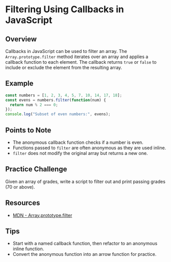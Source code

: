 # Filtering Using Callbacks in JavaScript

## Overview
Callbacks in JavaScript can be used to filter an array. The `Array.prototype.filter` method iterates over an array and applies a callback function to each element. The callback returns `true` or `false` to include or exclude the element from the resulting array.

## Example
```javascript
const numbers = [1, 2, 3, 4, 5, 7, 10, 14, 17, 18];
const evens = numbers.filter(function(num) {
  return num % 2 === 0;
});
console.log("Subset of even numbers:", evens);
```

## Points to Note
- The anonymous callback function checks if a number is even.
- Functions passed to `filter` are often anonymous as they are used inline.
- `filter` does not modify the original array but returns a new one.

## Practice Challenge
Given an array of grades, write a script to filter out and print passing grades (70 or above).

## Resources
- [MDN - Array.prototype.filter](https://developer.mozilla.org/en-US/docs/Web/JavaScript/Reference/Global_Objects/Array/filter)

## Tips
- Start with a named callback function, then refactor to an anonymous inline function.
- Convert the anonymous function into an arrow function for practice.